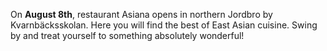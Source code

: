 On **August 8th**, restaurant Asiana opens in northern Jordbro by
Kvarnbäcksskolan.  Here you will find the best of East Asian cuisine. Swing by
and treat yourself to something absolutely wonderful!
